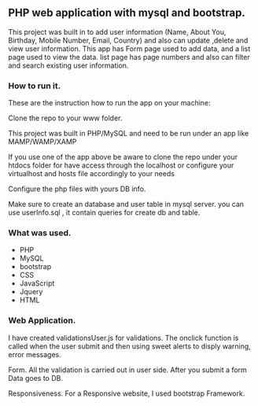 
## PHP web application with mysql and bootstrap.

This project was built in to add user information (Name, About You, Birthday, Mobile Number, Email, Country) and also can update ,delete and view user information.
This app has Form page used to add data, and a list page used to view the data. 
list page has page numbers and also can filter and search existing user information.


### How to run it.

These are the instruction how to run the app on your machine:

Clone the repo to your www folder.

This project was built in PHP/MySQL and need to be run under an app like MAMP/WAMP/XAMP

If you use one of the app above be aware to clone the repo under your htdocs folder for have access through the localhost or configure your virtualhost and hosts file accordingly to your needs

Configure the php files with yours DB info.

Make sure to create an database and user table in mysql server. you can use userInfo.sql , it contain queries for create db and table.

### What was used.

- PHP
- MySQL
- bootstrap
- CSS 
- JavaScript
- Jquery
- HTML

### Web Application.

I have created validationsUser.js for validations. The onclick function is called when the user submit and then using sweet alerts to disply warning, error messages.

Form. All the validation is carried out in user side. After you submit a form Data goes to DB.

Responsiveness. For a Responsive website, I used bootstrap Framework.
